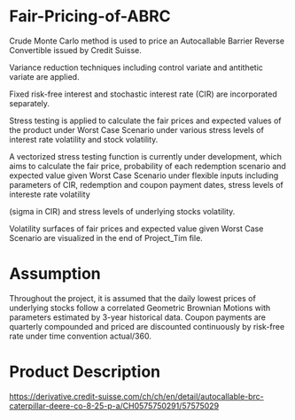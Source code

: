 # Fair-Pricing-of-ABRC

Crude Monte Carlo method is used to price an Autocallable Barrier Reverse Convertible issued by Credit Suisse. 

Variance reduction techniques including control variate and antithetic variate are applied. 

Fixed risk-free interest and stochastic interest rate (CIR) are incorporated separately.

Stress testing is applied to calculate the fair prices and expected values of the product under Worst Case Scenario under various stress levels of interest rate volatility and stock volatility.

A vectorized stress testing function is currently under development, which aims to calculate the fair price, probability of each redemption scenario and expected value given Worst Case Scenario under flexible inputs including parameters of CIR, redemption and coupon payment dates, stress levels of intereste rate volatility 

(sigma in CIR) and stress levels of underlying stocks volatility. 

Volatility surfaces of fair prices and expected value given Worst Case Scenario are visualized in the end of Project_Tim file.

# Assumption

Throughout the project, it is assumed that the daily lowest prices of underlying stocks follow a correlated Geometric Brownian Motions with parameters estimated by 3-year historical data. Coupon payments are quarterly compounded and priced are discounted continuously by risk-free rate under time convention actual/360.

# Product Description

https://derivative.credit-suisse.com/ch/ch/en/detail/autocallable-brc-caterpillar-deere-co-8-25-p-a/CH0575750291/57575029
